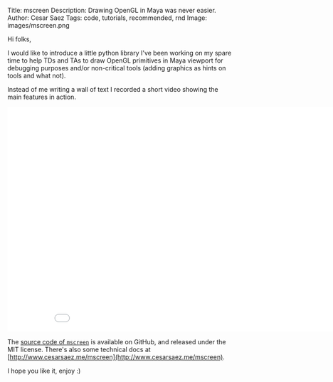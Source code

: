 Title: mscreen
Description: Drawing OpenGL in Maya was never easier.
Author: Cesar Saez
Tags: code, tutorials, recommended, rnd
Image: images/mscreen.png

Hi folks,

I would like to introduce a little python library I've been working on my spare
time to help TDs and TAs to draw OpenGL primitives in Maya viewport for
debugging purposes and/or non-critical tools (adding graphics as hints on tools
and what not).

Instead of me writing a wall of text I recorded a short video showing the main
features in action.

<div class="flex-video widescreen">
<iframe src="//player.vimeo.com/video/172564385?title=0&amp;byline=0&amp;portrait=0" width="900" height="506" frameborder="0" webkitallowfullscreen mozallowfullscreen allowfullscreen></iframe>
</div>


The [source code of `mscreen`](https://github.com/csaez/mscreen) is available
on GitHub, and released under the MIT license. There's also some technical docs
at [http://www.cesarsaez.me/mscreen](http://www.cesarsaez.me/mscreen).


I hope you like it, enjoy :)
